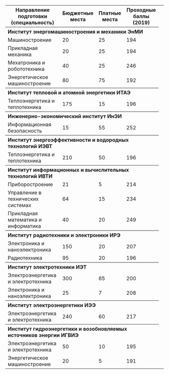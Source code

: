 <table>
<tr>
<th>Направление подготовки (специальность)</th>
<th>Бюджетные места</th>
<th>Платные места</th>
<th>Проходные баллы (2019)</th>

<tr>
<th align="left" colspan="4">Институт энергомашиностроения и механики ЭнМИ</th>
</tr>

<tr>
<td>Машиностроение</td>
<td>20</td>
<td>25</td>
<td>194</td>
</tr>

<tr>
<td>Прикладная механика</td>
<td>20</td>
<td>25</td>
<td>194</td>
</tr>

<tr>
<td>Мехатроника и робототехника</td>
<td>40</td>
<td>25</td>
<td>246<td>
</tr>

<tr>
<td>Энергетическое машиностроение</td>
<td>80</td>
<td>75</td>
<td>192<td>
</tr>

<tr>
<th align="left" colspan="4">Институт тепловой и атомной энергетики ИТАЭ</th>
</tr>

<!--
<tr>
<td>Ядерная энергетика и теплофизика</td>
<td>168</td>
<td>15</td>
<td>217<td>
</tr>
-->

<tr>
<td>Теплоэнергетика и теплотехника</td>
<td>175</td>
<td>15</td>
<td>196<td>
</tr>

<!--
<tr>
<td>Теплоэнергетика и теплотехника, очно-заочная</td>
<td>15</td>
<td>25</td>
<td>-<td>
</tr>
-->

<tr>
<th align="left" colspan="4">Инженерно-экономический институт ИнЭИ</th>
</tr>

<tr>
<td>Информационная безопасность</td>
<td>15</td>
<td>55</td>
<td>252<td>
</tr>

<!--
<tr>
<td>Управление качеством, очно-заочная</td>
<td>5</td>
<td>100</td>
<td>216<td>
</tr>
-->

<tr>
<th align="left" colspan="4">Институт энергоэффективности и водородных технологий ИЭВТ</th>
</tr>

<tr>
<td>Теплоэнергетика и теплотехника</td>
<td>210</td>
<td>50</td>
<td>196<td>
</tr>

<tr>
<th align="left" colspan="4">Институт информационных и вычислительных технологий ИВТИ</th>
</tr>

<tr>
<td>Приборостроение</td>
<td>21</td>
<td>5</td>
<td>214<td>
</tr>

<tr>
<td>Управление в технических системах</td>
<td>64</td>
<td>15</td>
<td>234<td>
</tr>

<tr>
<td>Прикладная математика и информатика</td>
<td>40</td>
<td>20</td>
<td>249<td>
</tr>

<tr>
<th align="left" colspan="4">Институт радиотехники и электроники ИРЭ</th>
</tr>

<tr>
<td>Электроника и наноэлектроника</td>
<td>150</td>
<td>20</td>
<td>207<td>
</tr>

<tr>
<td>Радиотехника</td>
<td>95</td>
<td>20</td>
<td>196<td>
</tr>

<!--
<tr>
<td>Биотехнические системы и технологии</td>
<td>40</td>
<td>10</td>
<td>244<td>
</tr>
-->

<!--
<tr>
<td>Радиоэлектронные системы и комплексы (специальность)</td>
<td>47</td>
<td>10</td>
<td>195<td>
</tr>
-->

<tr>
<th align="left" colspan="4">Институт электротехники ИЭТ</th>
</tr>

<tr>
<td>Электроэнергетика и электротехника</td>
<td>300</td>
<td>65</td>
<td>200<td>
</tr>

<tr>
<td>Электроника и наноэлектроника</td>
<td>25</td>
<td>7</td>
<td>208<td>
</tr>

<!--
<tr>
<td>Электроэнергетика и электротехника, очно-заочная</td>
<td>0</td>
<td>50</td>
<td>-<td>
</tr>
-->

<tr>
<th align="left" colspan="4">Институт электроэнергетики ИЭЭ</th>
</tr>

<tr>
<td>Электроэнергетика и электротехника</td>
<td>240</td>
<td>60</td>
<td>217<td>
</tr>

<tr>
<th align="left" colspan="4">Институт гидроэнергетики и возобновляемых источников энергии ИГВИЭ</th>
</tr>

<tr>
<td>Электроэнергетика и электротехника</td>
<td>50</td>
<td>10</td>
<td>195<td>
</tr>

<tr>
<td>Энергетическое машиностроение</td>
<td>20</td>
<td>5</td>
<td>191<td>
</tr>

<!--
<tr>
<td>Строительство</td>
<td>18</td>
<td>10</td>
<td>195<td>
</tr>

<tr>
<td>Строительство, очно-заочная</td>
<td>0</td>
<td>25</td>
<td>-<td>
</tr>
-->
</table>
